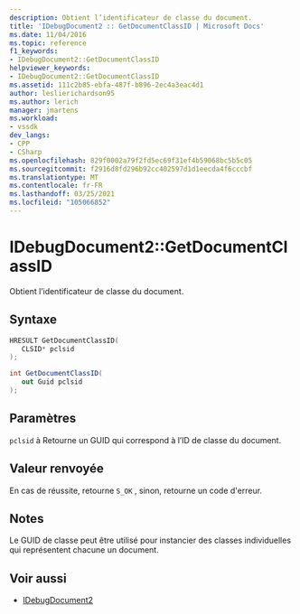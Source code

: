 ```yaml
---
description: Obtient l’identificateur de classe du document.
title: 'IDebugDocument2 :: GetDocumentClassID | Microsoft Docs'
ms.date: 11/04/2016
ms.topic: reference
f1_keywords:
- IDebugDocument2::GetDocumentClassID
helpviewer_keywords:
- IDebugDocument2::GetDocumentClassID
ms.assetid: 111c2b85-ebfa-487f-b896-2ec4a3eac4d1
author: leslierichardson95
ms.author: lerich
manager: jmartens
ms.workload:
- vssdk
dev_langs:
- CPP
- CSharp
ms.openlocfilehash: 829f0002a79f2fd5ec69f31ef4b59068bc5b5c05
ms.sourcegitcommit: f2916d8fd296b92cc402597d1d1eecda4f6cccbf
ms.translationtype: MT
ms.contentlocale: fr-FR
ms.lasthandoff: 03/25/2021
ms.locfileid: "105066852"
---
```

# <a name="idebugdocument2getdocumentclassid"></a>IDebugDocument2::GetDocumentClassID
Obtient l’identificateur de classe du document.

## <a name="syntax"></a>Syntaxe

```cpp
HRESULT GetDocumentClassID( 
   CLSID* pclsid
);
```

```csharp
int GetDocumentClassID( 
   out Guid pclsid
);
```

## <a name="parameters"></a>Paramètres
`pclsid` à Retourne un GUID qui correspond à l’ID de classe du document.

## <a name="return-value"></a>Valeur renvoyée
 En cas de réussite, retourne `S_OK` , sinon, retourne un code d'erreur.

## <a name="remarks"></a>Notes
 Le GUID de classe peut être utilisé pour instancier des classes individuelles qui représentent chacune un document.

## <a name="see-also"></a>Voir aussi
- [IDebugDocument2](../../../extensibility/debugger/reference/idebugdocument2.md)
